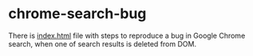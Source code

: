 # chrome-search-bug

There is [index.html](/index.html) file with steps to reproduce a bug in Google Chrome search, when one of search results is deleted from DOM.